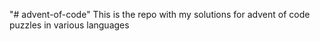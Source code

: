 "# advent-of-code"
This is the repo with my solutions for advent of code puzzles in various languages

